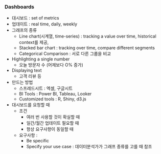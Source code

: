 ### Dashboards
- 대시보드 : set of metrics
- 업데이트 : real time, daily, weekly
- 그래프의 종류
    - Line chart(시계열, time-series) : tracking a value over time, historical context를 제공,
    - Stacked bar chart : tracking over time, compare different segments
    - Categorical Comparison : 서로 다른 그룹을 비교
- Highlighting a single number
    - 오늘 방문자 수 (어제보다 O% 증가)
- Displaying text
    -  고객 리뷰 등
- 만드는 방법
    - 스프레드시트 : 엑셀, 구글시트
    - BI Tools : Power BI, Tableau, Looker
    - Customized tools : R, Shiny, d3.js
- 대시보드를 요청할 때
    - 조건  
        - 여러 번 사용할 것이 확실할 때
        - 일간/월간 업데이트 필요할 때
        - 항상 요구사항이 동일할 때
    - 요구사항 :
        - Be specific
        - Specify your use case : 데이터분석가가 그래프 종류를 고를 때 참조
